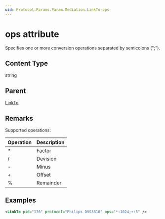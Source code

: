 ```yaml
---
uid: Protocol.Params.Param.Mediation.LinkTo-ops
---
```


# ops attribute

Specifies one or more conversion operations separated by semicolons (";").

## Content Type

string

## Parent

[LinkTo](xref:Protocol.Params.Param.Mediation.LinkTo)

## Remarks

Supported operations:


|Operation|Description
|--- |--- |
|*|Factor|
|/|Devision|
|-|Minus|
|+|Offset|
|%|Remainder|




## Examples


```xml
<LinkTo pid="176" protocol="Philips DVS3810" ops="*:1024;+:5" />
```



